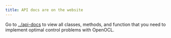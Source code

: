 ```yaml
---
title: API docs are on the website
---
```


Go to [../api-docs](api-docs) to view all classes, methods, and function that you need to implement optimal control problems with OpenOCL.


